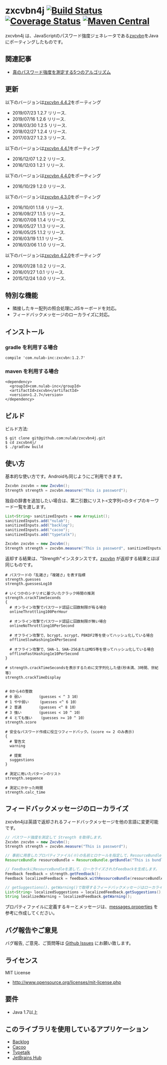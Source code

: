 
# zxcvbn4j [![Build Status](https://travis-ci.org/nulab/zxcvbn4j.svg?branch=master)](https://travis-ci.org/nulab/zxcvbn4j) [![Coverage Status](https://coveralls.io/repos/nulab/zxcvbn4j/badge.svg?branch=master&service=github)](https://coveralls.io/github/nulab/zxcvbn4j?branch=master) [![Maven Central](https://img.shields.io/maven-central/v/com.nulab-inc/zxcvbn.svg)](https://img.shields.io/maven-central/v/com.nulab-inc/zxcvbn.svg)

zxcvbn4j は、JavaScriptのパスワード強度ジェネレータである[zxcvbn](https://github.com/dropbox/zxcvbn)をJavaにポーティングしたものです。

## 関連記事

- [真のパスワード強度を測定する5つのアルゴリズム](https://nulab-inc.com/ja/blog/nulab/password-strength/)

## 更新

以下のバージョンは[zxcvbn 4.4.2](https://github.com/dropbox/zxcvbn/releases/tag/v4.4.2)をポーティング

* 2019/07/23 1.2.7 リリース.
* 2019/07/16 1.2.6 リリース.
* 2018/03/30 1.2.5 リリース.
* 2018/02/27 1.2.4 リリース.
* 2017/03/27 1.2.3 リリース.

以下のバージョンは[zxcvbn 4.4.1](https://github.com/dropbox/zxcvbn/releases/tag/v4.4.1)をポーティング

* 2016/12/07 1.2.2 リリース.
* 2016/12/03 1.2.1 リリース.

以下のバージョンは[zxcvbn 4.4.0](https://github.com/dropbox/zxcvbn/releases/tag/v4.4.0)をポーティング

* 2016/10/29 1.2.0 リリース.

以下のバージョンは[zxcvbn 4.3.0](https://github.com/dropbox/zxcvbn/releases/tag/4.3.0)をポーティング

* 2016/10/01 1.1.6 リリース.
* 2016/09/27 1.1.5 リリース.
* 2016/07/08 1.1.4 リリース.
* 2016/05/27 1.1.3 リリース.
* 2016/05/25 1.1.2 リリース.
* 2016/03/19 1.1.1 リリース.
* 2016/03/06 1.1.0 リリース.

以下のバージョンは[zxcvbn 4.2.0](https://github.com/dropbox/zxcvbn/releases/tag/4.2.0)をポーティング

* 2016/01/28 1.0.2 リリース.
* 2016/01/27 1.0.1 リリース.
* 2015/12/24 1.0.0 リリース.

## 特別な機能

* 隣接したキー配列の照合処理にJISキーボードを対応。
* フィードバックメッセージのローカライズに対応。

## インストール

### gradle を利用する場合

```
compile 'com.nulab-inc:zxcvbn:1.2.7'
```

### maven を利用する場合

```
<dependency>
  <groupId>com.nulab-inc</groupId>
  <artifactId>zxcvbn</artifactId>
  <version>1.2.7</version>
</dependency>
```

## ビルド

ビルド方法:

```
$ git clone git@github.com:nulab/zxcvbn4j.git
$ cd zxcvbn4j/
$ ./gradlew build
```

## 使い方

基本的な使い方です。Androidも同じようにご利用できます。

``` java
Zxcvbn zxcvbn = new Zxcvbn();
Strength strength = zxcvbn.measure("This is password");
```

独自の辞書を追加したい場合は、第二引数にリスト<文字列>のタイプのキーワード一覧を渡します。

``` java
List<String> sanitizedInputs = new ArrayList();
sanitizedInputs.add("nulab");
sanitizedInputs.add("backlog");
sanitizedInputs.add("cacoo");
sanitizedInputs.add("typetalk");

Zxcvbn zxcvbn = new Zxcvbn();
Strength strength = zxcvbn.measure("This is password", sanitizedInputs);
```

返却する結果は、"Strength"インスタンスです。[zxcvbn](https://github.com/dropbox/zxcvbn) が返却する結果とほぼ同じものです。

```
# パスワードの「乱雑さ」「複雑さ」を表す指標
strength.guesses
strength.guessesLog10

# いくつかのシナリオに基づいたクラック時間の推測
strength.crackTimeSeconds
{
  # オンライン攻撃でパスワード認証に回数制限が有る場合
  onlineThrottling100PerHour

  # オンライン攻撃でパスワード認証に回数制限が無い場合
  onlineNoThrottling10PerSecond

  # オフライン攻撃で、bcrypt、scrypt、PBKDF2等を使ってハッシュ化している場合
  offlineSlowHashing1e4PerSecond

  # オフライン攻撃で、SHA-1、SHA-256またはMD5等を使ってハッシュ化している場合
  offlineFastHashing1e10PerSecond
}

# strength.crackTimeSecondsを表示するために文字列化した値(秒未満、3時間、世紀 等)
strength.crackTimeDisplay


# 0から4の整数
# 0 弱い       （guesses < ^ 3 10）
# 1 やや弱い    （guesses <^ 6 10）
# 2 普通       （guesses <^ 8 10）
# 3 強い       （guesses < 10 ^ 10）
# 4 とても強い   （guesses >= 10 ^ 10）
strength.score

# 安全なパスワード作成に役立つフィードバック。(score <= 2 のみ表示)
{
  # 警告文
  warning

  # 提案
  suggestions
}

# 測定に用いたパターンのリスト
strength.sequence

# 測定にかかった時間
strength.calc_time
```

## フィードバックメッセージのローカライズ

zxcvbn4jは英語で返却されるフィードバックメッセージを他の言語に変更可能です。

``` java
// パスワード強度を測定して Strength を取得します。
Zxcvbn zxcvbn = new Zxcvbn();
Strength strength = zxcvbn.measure("This is password");

// 事前に用意したプロパティファイル(※)の名前とロケールを指定して、ResourceBundle を取得します。
ResourceBundle resourceBundle = ResourceBundle.getBundle("This is bundle name", Locale.JAPAN);

// FeedbackにResourceBundleを渡して、ローカライズされたFeedbackを生成します。
Feedback feedback = strength.getFeedback();
Feedback localizedFeedback = feedback.withResourceBundle(resourceBundle);

// getSuggestions()、getWarning()で取得するフィードバックメッセージはローカライズ済みです。
List<String> localizedSuggestions = localizedFeedback.getSuggestions();
String localizedWarning = localizedFeedback.getWarning();
```

プロパティファイルに定義するキーとメッセージは、[messages.properties](https://github.com/nulab/zxcvbn4j/blob/master/src/main/resources/com/nulabinc/zxcvbn/messages.properties) を参考に作成してください。

## バグ報告やご意見

バグ報告, ご意見、ご質問等は [Github Issues](https://github.com/nulab/zxcvbn4j/issues) にお願い致します。

## ライセンス

MIT License

* http://www.opensource.org/licenses/mit-license.php

## 要件

* Java 1.7以上

## このライブラリを使用しているアプリケーション

- [Backlog](https://backlog.com/)
- [Cacoo](https://cacoo.com/)
- [Typetalk](https://typetalk.com/)
- [JetBrains Hub](https://www.jetbrains.com/hub/)
